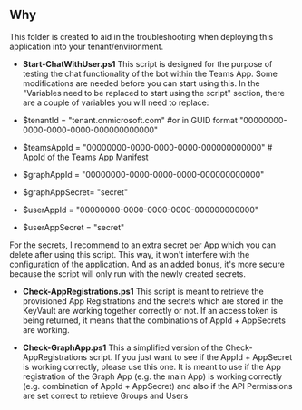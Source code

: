 ## Why
This folder is created to aid in the troubleshooting when deploying this application into your tenant/environment.

* **Start-ChatWithUser.ps1**
This script is designed for the purpose of testing the chat functionality of the bot within the Teams App.  Some modifications are needed before you can start using this. In the "Variables need to be replaced to start using the script" section, there are a couple of variables you will need to replace:

* $tenantId = "tenant.onmicrosoft.com" #or in GUID format "00000000-0000-0000-0000-000000000000"
* $teamsAppId = "00000000-0000-0000-0000-000000000000" # AppId of the Teams App Manifest 
* $graphAppId = "00000000-0000-0000-0000-000000000000"
* $graphAppSecret= "secret"
* $userAppId = "00000000-0000-0000-0000-000000000000"
* $userAppSecret = "secret" 

For the secrets, I recommend to an extra secret per App which you can delete after using this script. This way, it won't interfere with the configuration of the application. And as an added bonus, it's more secure because the script will only run with the newly created secrets.

* **Check-AppRegistrations.ps1**
This script is meant to retrieve the provisioned App Registrations and the secrets which are stored in the KeyVault are working together correctly or not. If an access token is being returned, it means that the combinations of AppId + AppSecrets are working.

* **Check-GraphApp.ps1**
This a simplified version of the Check-AppRegistrations script. If you just want to see if the AppId + AppSecret is working correctly, please use this one. It is meant to use if the App registration of the Graph App (e.g. the main App) is working correctly (e.g. combination of AppId + AppSecret) and also if the API Permissions are set correct to retrieve Groups and Users